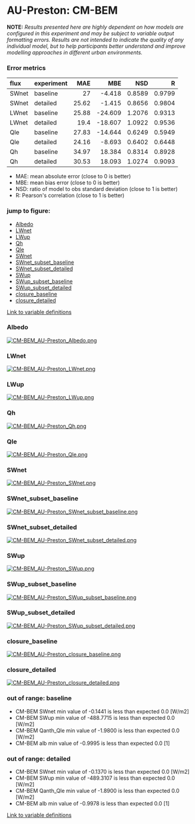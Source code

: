 # AU-Preston: CM-BEM

**NOTE:** *Results presented here are highly dependent on how models are configured in this experiment and may be subject to variable output formatting errors. Results are not intended to indicate the quality of any individual model, but to help participants better understand and improve modelling approaches in different urban environments.*

### Error metrics

| flux   | experiment   |   MAE |     MBE |    NSD |      R |
|:-------|:-------------|------:|--------:|-------:|-------:|
| SWnet  | baseline     | 27    |  -4.418 | 0.8589 | 0.9799 |
| SWnet  | detailed     | 25.62 |  -1.415 | 0.8656 | 0.9804 |
| LWnet  | baseline     | 25.88 | -24.609 | 1.2076 | 0.9313 |
| LWnet  | detailed     | 19.4  | -18.607 | 1.0922 | 0.9536 |
| Qle    | baseline     | 27.83 | -14.644 | 0.6249 | 0.5949 |
| Qle    | detailed     | 24.16 |  -8.693 | 0.6402 | 0.6448 |
| Qh     | baseline     | 34.97 |  18.384 | 0.8314 | 0.8928 |
| Qh     | detailed     | 30.53 |  18.093 | 1.0274 | 0.9093 |

 - MAE: mean absolute error (close to 0 is better)
 - MBE: mean bias error (close to 0 is better)
 - NSD: ratio of model to obs standard deviation (close to 1 is better)
 - R: Pearson's correlation (close to 1 is better)

### jump to figure:
 - [Albedo](#albedo)
 - [LWnet](#lwnet)
 - [LWup](#lwup)
 - [Qh](#qh)
 - [Qle](#qle)
 - [SWnet](#swnet)
 - [SWnet_subset_baseline](#swnet_subset_baseline)
 - [SWnet_subset_detailed](#swnet_subset_detailed)
 - [SWup](#swup)
 - [SWup_subset_baseline](#swup_subset_baseline)
 - [SWup_subset_detailed](#swup_subset_detailed)
 - [closure_baseline](#closure_baseline)
 - [closure_detailed](#closure_detailed)

[Link to variable definitions](../modelattrs/variable_definitions.md)

### <a name="albedo"></a>Albedo
[![CM-BEM_AU-Preston_Albedo.png](CM-BEM_AU-Preston_Albedo.png)](CM-BEM_AU-Preston_Albedo.png)

### <a name="lwnet"></a>LWnet
[![CM-BEM_AU-Preston_LWnet.png](CM-BEM_AU-Preston_LWnet.png)](CM-BEM_AU-Preston_LWnet.png)

### <a name="lwup"></a>LWup
[![CM-BEM_AU-Preston_LWup.png](CM-BEM_AU-Preston_LWup.png)](CM-BEM_AU-Preston_LWup.png)

### <a name="qh"></a>Qh
[![CM-BEM_AU-Preston_Qh.png](CM-BEM_AU-Preston_Qh.png)](CM-BEM_AU-Preston_Qh.png)

### <a name="qle"></a>Qle
[![CM-BEM_AU-Preston_Qle.png](CM-BEM_AU-Preston_Qle.png)](CM-BEM_AU-Preston_Qle.png)

### <a name="swnet"></a>SWnet
[![CM-BEM_AU-Preston_SWnet.png](CM-BEM_AU-Preston_SWnet.png)](CM-BEM_AU-Preston_SWnet.png)

### <a name="swnet_subset_baseline"></a>SWnet_subset_baseline
[![CM-BEM_AU-Preston_SWnet_subset_baseline.png](CM-BEM_AU-Preston_SWnet_subset_baseline.png)](CM-BEM_AU-Preston_SWnet_subset_baseline.png)

### <a name="swnet_subset_detailed"></a>SWnet_subset_detailed
[![CM-BEM_AU-Preston_SWnet_subset_detailed.png](CM-BEM_AU-Preston_SWnet_subset_detailed.png)](CM-BEM_AU-Preston_SWnet_subset_detailed.png)

### <a name="swup"></a>SWup
[![CM-BEM_AU-Preston_SWup.png](CM-BEM_AU-Preston_SWup.png)](CM-BEM_AU-Preston_SWup.png)

### <a name="swup_subset_baseline"></a>SWup_subset_baseline
[![CM-BEM_AU-Preston_SWup_subset_baseline.png](CM-BEM_AU-Preston_SWup_subset_baseline.png)](CM-BEM_AU-Preston_SWup_subset_baseline.png)

### <a name="swup_subset_detailed"></a>SWup_subset_detailed
[![CM-BEM_AU-Preston_SWup_subset_detailed.png](CM-BEM_AU-Preston_SWup_subset_detailed.png)](CM-BEM_AU-Preston_SWup_subset_detailed.png)

### <a name="closure_baseline"></a>closure_baseline
[![CM-BEM_AU-Preston_closure_baseline.png](CM-BEM_AU-Preston_closure_baseline.png)](CM-BEM_AU-Preston_closure_baseline.png)

### <a name="closure_detailed"></a>closure_detailed
[![CM-BEM_AU-Preston_closure_detailed.png](CM-BEM_AU-Preston_closure_detailed.png)](CM-BEM_AU-Preston_closure_detailed.png)

### out of range: baseline

 - CM-BEM SWnet min value of -0.1441 is less than expected 0.0 [W/m2]
 - CM-BEM SWup min value of -488.7715 is less than expected 0.0 [W/m2]
 - CM-BEM Qanth_Qle min value of -1.9800 is less than expected 0.0 [W/m2]
 - CM-BEM alb min value of -0.9995 is less than expected 0.0 [1]

### out of range: detailed

 - CM-BEM SWnet min value of -0.1370 is less than expected 0.0 [W/m2]
 - CM-BEM SWup min value of -489.3107 is less than expected 0.0 [W/m2]
 - CM-BEM Qanth_Qle min value of -1.8900 is less than expected 0.0 [W/m2]
 - CM-BEM alb min value of -0.9978 is less than expected 0.0 [1]


[Link to variable definitions](variable_definitions.md)

